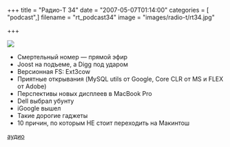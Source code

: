 +++
title = "Радио-T 34"
date = "2007-05-07T01:14:00"
categories = [ "podcast",]
filename = "rt_podcast34"
image = "images/radio-t/rt34.jpg"

+++

![](https://radio-t.com/images/radio-t/rt34.jpg)

- Смертельный номер — прямой эфир
- Joost на подъеме, а Digg под ударом
- Версионная FS: Ext3cow
- Приятные открывания (MySQL utils от Google, Core CLR от MS и FLEX от Adobe)
- Перспективы новых дисплеев в MacBook Pro
- Dell выбрал убунту
- iGoogle вышел
- Такие дорогие гаджеты
- 10 причин, по которым НЕ стоит переходить на Макинтош

[аудио](https://cdn.radio-t.com/rt_podcast34.mp3)
<audio src="https://cdn.radio-t.com/rt_podcast34.mp3" preload="none"></audio>
